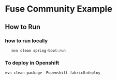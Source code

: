 # Fuse Community Example

## How to Run

### how to run locally
       mvn clean spring-boot:run

### To deploy in Openshift
    mvn clean package -Popenshift fabric8:deploy